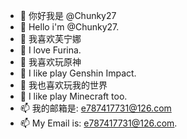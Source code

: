 - 👋 你好我是 @Chunky27
- 👋 Hello i'm @Chunky27.
- 👀 我喜欢芙宁娜
- 👀 I love Furina.
- 🌱 我喜欢玩原神
- 🌱 I like play Genshin Impact.
- 💞️ 我也喜欢玩我的世界
- 💞️ I like play Minecraft too.
- 📫 我的邮箱是: e787417731@126.com
- 📫 My Email is: e787417731@126.com.

<!---
ddsb520/ddsb520 is a ✨ special ✨ repository because its `README.md` (this file) appears on your GitHub profile.
You can click the Preview link to take a look at your changes.
--->
